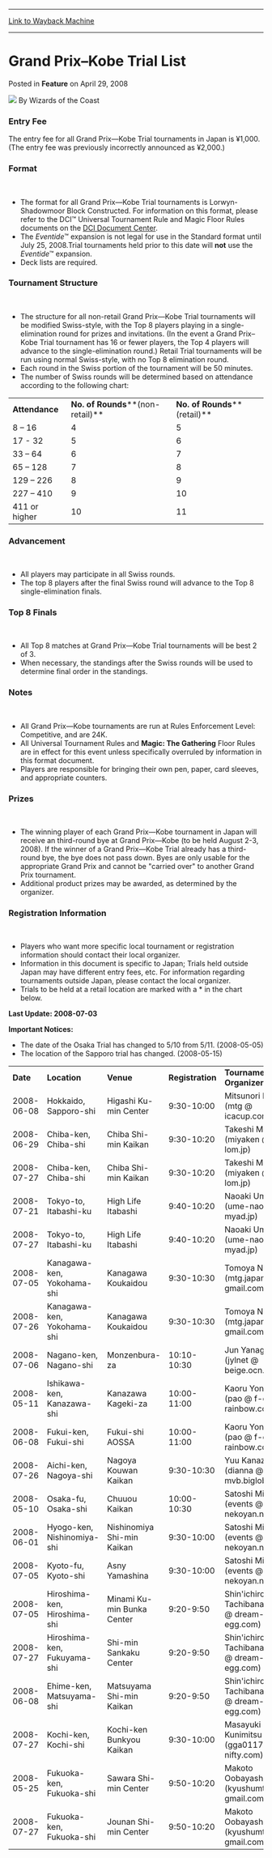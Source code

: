 
---
[Link to Wayback Machine](https://web.archive.org/web/20211019185912/https://magic.wizards.com/en/articles/archive/feature/grand-prix%E2%80%93kobe-trial-list-2008-04-29)

[_metadata_:wayback_url]:- "https://magic.wizards.com/en/articles/archive/feature/grand-prix%E2%80%93kobe-trial-list-2008-04-29"
[_metadata_:wayback_raw_url]:- "https://web.archive.org/web/20211019185912id_/https://magic.wizards.com/en/articles/archive/feature/grand-prix%E2%80%93kobe-trial-list-2008-04-29"
[_metadata_:wayback_capture_timestamp]:- "2021-10-19 18:59:12+00:00"
[_metadata_:publish_date]:- "2008-04-29"
[_metadata_:description]:- "Entry Fee The entry fee for all Grand Prix—Kobe Trial tournaments in Japan is ¥1,000. (The entry fee was previously incorrectly announced as ¥2,000.) Format The format for all Grand Prix—Kobe Trial tournaments is Lorwyn-Shadowmoor Block Constructed. For information on this format, please refer to the DCI™ Universal Tournament Rule and Magic Floor Rules documents on the DCI"
[_metadata_:generator]:- "Drupal 7 (http://drupal.org)"
---


Grand Prix–Kobe Trial List
==========================



 Posted in **Feature**
 on April 29, 2008 






![](https://media.magic.wizards.com/styles/auth_small/public/images/person/wizards_author.jpg)
By Wizards of the Coast












### Entry Fee


The entry fee for all Grand Prix—Kobe Trial tournaments in Japan is ¥1,000. (The entry fee was previously incorrectly announced as ¥2,000.)


### Format


 

* The format for all Grand Prix—Kobe Trial tournaments is Lorwyn-Shadowmoor Block Constructed. For information on this format, please refer to the DCI™ Universal Tournament Rule and Magic Floor Rules documents on the [DCI Document Center](http://archive.wizards.com/Magic/Magazine/Article.aspx?x=dci/doccenter/home).
* The *Eventide*™ expansion is not legal for use in the Standard format until July 25, 2008.Trial tournaments held prior to this date will **not** use the *Eventide*™ expansion.
* Deck lists are required.

### Tournament Structure


 

* The structure for all non-retail Grand Prix—Kobe Trial tournaments will be modified Swiss-style, with the Top 8 players playing in a single-elimination round for prizes and invitations. (In the event a Grand Prix–Kobe Trial tournament has 16 or fewer players, the Top 4 players will advance to the single-elimination round.) Retail Trial tournaments will be run using normal Swiss-style, with no Top 8 elimination round.
* Each round in the Swiss portion of the tournament will be 50 minutes.
* The number of Swiss rounds will be determined based on attendance according to the following chart:
 

|  |  |  |
| --- | --- | --- |
| **Attendance** | **No. of Rounds****(non-retail)** | **No. of Rounds****(retail)** |
| 8 – 16 | 4 | 5 |
| 17 - 32 | 5 | 6 |
| 33 – 64 | 6 | 7 |
| 65 – 128 | 7 | 8 |
| 129 – 226 | 8 | 9 |
| 227 – 410 | 9 | 10 |
| 411 or higher | 10 | 11 |

### Advancement


 

* All players may participate in all Swiss rounds.
* The top 8 players after the final Swiss round will advance to the Top 8 single-elimination finals.

### Top 8 Finals


 

* All Top 8 matches at Grand Prix—Kobe Trial tournaments will be best 2 of 3.
* When necessary, the standings after the Swiss rounds will be used to determine final order in the standings.

### Notes


 

* All Grand Prix—Kobe tournaments are run at Rules Enforcement Level: Competitive, and are 24K.
* All Universal Tournament Rules and **Magic: The Gathering** Floor Rules are in effect for this event unless specifically overruled by information in this format document.
* Players are responsible for bringing their own pen, paper, card sleeves, and appropriate counters.

### Prizes


 

* The winning player of each Grand Prix—Kobe tournament in Japan will receive an third-round bye at Grand Prix—Kobe (to be held August 2-3, 2008). If the winner of a Grand Prix—Kobe Trial already has a third-round bye, the bye does not pass down. Byes are only usable for the appropriate Grand Prix and cannot be "carried over" to another Grand Prix tournament.
* Additional product prizes may be awarded, as determined by the organizer.

### Registration Information


 

* Players who want more specific local tournament or registration information should contact their local organizer.
* Information in this document is specific to Japan; Trials held outside Japan may have different entry fees, etc. For information regarding tournaments outside Japan, please contact the local organizer.
* Trials to be held at a retail location are marked with a \* in the chart below.

**Last Update: 2008-07-03**


**Important Notices:**


* The date of the Osaka Trial has changed to 5/10 from 5/11. (2008-05-05)
* The location of the Sapporo trial has changed. (2008-05-15)



|  |  |  |  |  |  |
| --- | --- | --- | --- | --- | --- |
| **Date** | **Location** | **Venue** | **Registration** | **Tournament Organizer** | **Website** |
| 2008-06-08 | Hokkaido, Sapporo-shi | Higashi Ku-min Center | 9:30-10:00 | Mitsunori Makino (mtg @ icacup.com) | [Website](http://www.city.sapporo.jp/higashi/shisetu_3.html) |
| 2008-06-29 | Chiba-ken, Chiba-shi | Chiba Shi-min Kaikan | 9:30-10:20 | Takeshi Miyasaka (miyaken @ lom.jp) | [Website](http://www.f-cp.jp/shimin/index.html) |
| 2008-07-27 | Chiba-ken, Chiba-shi | Chiba Shi-min Kaikan | 9:30-10:20 | Takeshi Miyasaka (miyaken @ lom.jp) | [Website](http://www.f-cp.jp/shimin/index.html) |
| 2008-07-21 | Tokyo-to, Itabashi-ku | High Life Itabashi | 9:40-10:20 | Naoaki Umesaki (ume-nao @ myad.jp) | [Website](http://www.city.itabashi.tokyo.jp/c_kurashi/006/006230.html) |
| 2008-07-27 | Tokyo-to, Itabashi-ku | High Life Itabashi | 9:40-10:20 | Naoaki Umesaki (ume-nao @ myad.jp) | [Website](http://www.city.itabashi.tokyo.jp/c_kurashi/006/006230.html) |
| 2008-07-05 | Kanagawa-ken, Yokohama-shi | Kanagawa Koukaidou | 9:30-10:30 | Tomoya Nakajima (mtg.japan @ gmail.com) | [Website](http://www.city.yokohama.jp/me/kanagawa/oshirase/shisetsu/equ12.html) |
| 2008-07-26 | Kanagawa-ken, Yokohama-shi | Kanagawa Koukaidou | 9:30-10:30 | Tomoya Nakajima (mtg.japan @ gmail.com) | [Website](http://www.city.yokohama.jp/me/kanagawa/oshirase/shisetsu/equ12.html) |
| 2008-07-06 | Nagano-ken, Nagano-shi | Monzenbura-za | 10:10-10:30 | Jun Yanagisawa (jylnet @ beige.ocn.ne.jp) | [Website](http://www.monzen-plaza.com/) |
| 2008-05-11 | Ishikawa-ken, Kanazawa-shi | Kanazawa Kageki-za | 10:00-11:00 | Kaoru Yonemura (pao @ f-o-rainbow.com) | [Website](http://www.kagekiza.gr.jp/) |
| 2008-06-08 | Fukui-ken, Fukui-shi | Fukui-shi AOSSA | 10:00-11:00 | Kaoru Yonemura (pao @ f-o-rainbow.com) | [Website](http://www4.fctv.ne.jp/~kouryu/) |
| 2008-07-26 | Aichi-ken, Nagoya-shi | Nagoya Kouwan Kaikan | 9:30-10:30 | Yuu Kanazawa (dianna @ mvb.biglobe.ne.jp) | [Website](http://www.nagoyaaqua.jp/kaik/index.html) |
| 2008-05-10 | Osaka-fu, Osaka-shi | Chuuou Kaikan | 10:00-10:30 | Satoshi Miyamoto (events @ nekoyan.net) | [Website](http://www.city.osaka.jp/shimin/shisetu/01/chuoukaikan.html) |
| 2008-06-01 | Hyogo-ken, Nishinomiya-shi | Nishinomiya Shi-min Kaikan | 9:30-10:00 | Satoshi Miyamoto (events @ nekoyan.net) | [Website](http://nekoyan.net/info/08/06/01.htm) |
| 2008-07-05 | Kyoto-fu, Kyoto-shi | Asny Yamashina | 9:30-10:00 | Satoshi Miyamoto (events @ nekoyan.net) | [Website](http://nekoyan.net/info/08/07/05.htm) |
| 2008-07-05 | Hiroshima-ken, Hiroshima-shi | Minami Ku-min Bunka Center | 9:20-9:50 | Shin'ichirou Tachibana (tachio @ dream-egg.com) | [Website](http://www.cf.city.hiroshima.jp/minami-cs/) |
| 2008-07-27 | Hiroshima-ken, Fukuyama-shi | Shi-min Sankaku Center | 9:20-9:50 | Shin'ichirou Tachibana (tachio @ dream-egg.com) | [Website](http://www.city.fukuyama.hiroshima.jp/machidukuri-suishin/kyoudou-machidukuri/shiminsankaku-center/newpages-1.html) |
| 2008-06-08 | Ehime-ken, Matsuyama-shi | Matsuyama Shi-min Kaikan | 9:20-9:50 | Shin'ichirou Tachibana (tachio @ dream-egg.com) | [Website](http://www.maps.or.jp/mcph/06_mcph.htm) |
| 2008-07-27 | Kochi-ken, Kochi-shi | Kochi-ken Bunkyou Kaikan | 9:30-10:00 | Masayuki Kunimitsu (gga01172 @ nifty.com) | [Website](http://www2.neweb.ne.jp/wd/bunkyo/kaikan/indexk.html) |
| 2008-05-25 | Fukuoka-ken, Fukuoka-shi | Sawara Shi-min Center | 9:50-10:20 | Makoto Oobayashi (kyushumtg @ gmail.com) | [Website](http://fco.sakura.ne.jp/hallinfo/hl-sawara.html) |
| 2008-07-27 | Fukuoka-ken, Fukuoka-shi | Jounan Shi-min Center | 9:50-10:20 | Makoto Oobayashi (kyushumtg @ gmail.com) | [Website](http://fco.sakura.ne.jp/hallinfo/hl-jonan.html) |







